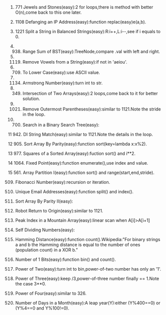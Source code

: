 1. 771 Jewels and Stones(easy):2 for loops,there is method with better O(n),come back to this one later.     
    
2. 1108 Defanging an IP Address(easy):function replac(easy)e(a,b).   
    
3. 1221 Split a String in Balanced Strings(easy):R:i++,L:i--,see if i equals to 0.
    
4. 938. Range Sum of BST(easy):TreeNode,compare .val with left and right.
    
5. 1119. Remove Vowels from a String(easy):if not in 'aeiou'.
    
6. 709. To Lower Case(easy):use ASCII value.
    
7. 1134. Armstrong Number(easy):turn int to str.
    
8. 349. Intersection of Two Arrays(easy):2 loops,come back to it for better solution.
    
9. 1021. Remove Outermost Parentheses(easy):similar to 1121.Note the stride in the loop.
    
10. 700. Search in a Binary Search Tree(easy):
    
11 942. DI String Match(easy):similar to 1121.Note the details in the loop. 
    
12 905. Sort Array By Parity(easy):function sort(key=lambda x:x%2).
    
13 977. Squares of a Sorted Array(easy):fuction sort() and i**2.
    
14 1064. Fixed Point(easy):function enumerate(),use index and value.
    
15 561. Array Partition I(easy):function sort() and range(start,end,stride).
    
509. Fibonacci Number(easy):recursion or iteration.
    
929. Unique Email Addresses(easy):function split() and index().
    
922. Sort Array By Parity II(easy):
    
657. Robot Return to Origin(easy):similar to 1121.
    
852. Peak Index in a Mountain Array(easy):linear scan when A[i]>A[i+1]
    
728. Self Dividing Numbers(easy):
    
461. Hamming Distance(easy):function count().Wikipedia:"For binary strings a and b the Hamming distance is equal to the number of ones (population count) in a XOR b."
    
191. Number of 1 Bits(easy):function bin() and count().
    
231. Power of Two(easy):turn int to bin,power-of-two number has only an '1'.
    
326. Power of Three(easy):keep /3,power-of-three number finally == 1.Note the case 3**0.
    
342. Power of Four(easy):similar to 326.
    
1118. Number of Days in a Month(easy):A leap year(Y):either (Y%400==0) or (Y%4==0 and Y%100!=0). 
